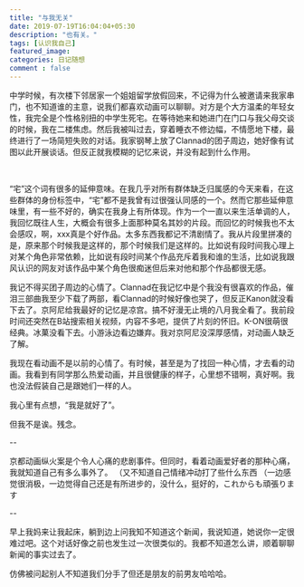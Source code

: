 ```yaml
---
title: "与我无关"
date: 2019-07-19T16:04:04+05:30
description: "也有关。"
tags: [认识我自己]
featured_image: 
categories: 日记随想
comment : false
---
```

中学时候，有次楼下邻居家一个姐姐留学放假回来，不记得为什么被邀请来我家串门，也不知道谁的主意，说我们都喜欢动画可以聊聊。对方是个大方温柔的年轻女性，我完全是个性格别扭的中学生死宅。在等待她来和她进门在门口与我父母交谈的时候，我在二楼焦虑。然后我被叫过去，穿着睡衣不修边幅，不情愿地下楼，最终进行了一场简短失败的对话。我家钢琴上放了Clannad的团子周边，她好像有试图以此开展谈话。但反正就我模糊的记忆来说，并没有起到什么作用。

&nbsp;

“宅”这个词有很多的延伸意味。在我几乎对所有群体缺乏归属感的今天来看，在这些群体的身份标签中，“宅”都不是我曾有过很强认同感的一个。然而它那些延伸意味里，有一些不好的，确实在我身上有所体现。作为一个一直以来生活单调的人，我回忆既往人生，大概会有很多上面那种莫名其妙的片段。而回忆的时候我也不太会感叹，啊，xxx真是个好作品。太多东西我都记不清剧情了。我从片段里拼凑的是，原来那个时候我是这样的，那个时候我们是这样的。比如说有段时间我心理上对某个角色非常依赖，比如说有段时间某个作品充斥着我和谁的生活，比如说我跟风认识的网友对该作品中某个角色很痴迷但后来对他和那个作品都很无感。

我记不得买团子周边的心情了。Clannad在我记忆中是个我没有很喜欢的作品，催泪三部曲我至少下载了两部，看Clannad的时候好像也哭了，但反正Kanon就没看下去了。京阿尼给我最好的记忆是凉宫。搞不好漫无止境的八月我全看了。我前段时间还突然在B站搜索相关视频，内容不多吧，提供了片刻的怀旧。K-ON很萌很经典。冰菓没看下去。小游泳边看边嫌弃。我对京阿尼没深厚感情，对动画人缺乏了解。

我现在看动画不是以前的心情了。有时候，甚至是为了找回一种心情，才去看的动画。我看到有同学那么热爱动画，并且很健康的样子，心里想不错啊，真好啊。我也没法假装自己是跟她们一样的人。

我心里有点想，“我是就好了”。

但我不是诶。残念。

--

京都动画纵火案是个令人心痛的悲剧事件。但同时，看着动画爱好者的那种心痛，我就知道自己有多么事外了。
（又不知道自己情绪冲动打了些什么东西
（一边感觉很消极，一边觉得自己还是有所进步的，没什么，挺好的，これからも頑張ります

--

早上我妈来让我起床，躺到边上问我知不知道这个新闻，我说知道，她说你一定很难过吧。这个对话好像之前也发生过一次很类似的。我都不知道怎么讲，顺着聊聊新闻的事实过去了。

仿佛被问起别人不知道我们分手了但还是朋友的前男友哈哈哈。